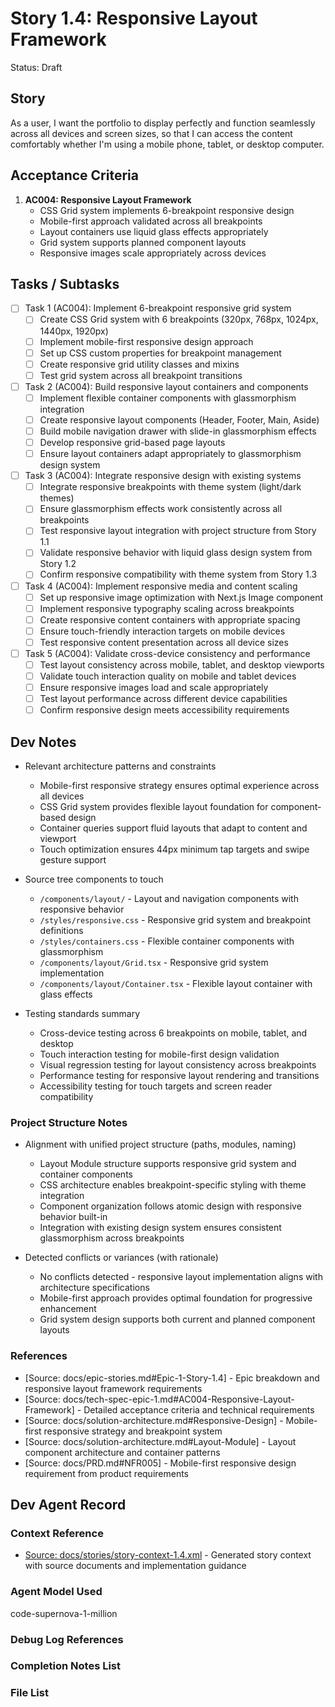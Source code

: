 # Story 1.4: Responsive Layout Framework

Status: Draft

## Story

As a user, I want the portfolio to display perfectly and function seamlessly across all devices and screen sizes, so that I can access the content comfortably whether I'm using a mobile phone, tablet, or desktop computer.

## Acceptance Criteria

1. **AC004: Responsive Layout Framework**
   - CSS Grid system implements 6-breakpoint responsive design
   - Mobile-first approach validated across all breakpoints
   - Layout containers use liquid glass effects appropriately
   - Grid system supports planned component layouts
   - Responsive images scale appropriately across devices

## Tasks / Subtasks

- [ ] Task 1 (AC004): Implement 6-breakpoint responsive grid system
  - [ ] Create CSS Grid system with 6 breakpoints (320px, 768px, 1024px, 1440px, 1920px)
  - [ ] Implement mobile-first responsive design approach
  - [ ] Set up CSS custom properties for breakpoint management
  - [ ] Create responsive grid utility classes and mixins
  - [ ] Test grid system across all breakpoint transitions

- [ ] Task 2 (AC004): Build responsive layout containers and components
  - [ ] Implement flexible container components with glassmorphism integration
  - [ ] Create responsive layout components (Header, Footer, Main, Aside)
  - [ ] Build mobile navigation drawer with slide-in glassmorphism effects
  - [ ] Develop responsive grid-based page layouts
  - [ ] Ensure layout containers adapt appropriately to glassmorphism design system

- [ ] Task 3 (AC004): Integrate responsive design with existing systems
  - [ ] Integrate responsive breakpoints with theme system (light/dark themes)
  - [ ] Ensure glassmorphism effects work consistently across all breakpoints
  - [ ] Test responsive layout integration with project structure from Story 1.1
  - [ ] Validate responsive behavior with liquid glass design system from Story 1.2
  - [ ] Confirm responsive compatibility with theme system from Story 1.3

- [ ] Task 4 (AC004): Implement responsive media and content scaling
  - [ ] Set up responsive image optimization with Next.js Image component
  - [ ] Implement responsive typography scaling across breakpoints
  - [ ] Create responsive content containers with appropriate spacing
  - [ ] Ensure touch-friendly interaction targets on mobile devices
  - [ ] Test responsive content presentation across all device sizes

- [ ] Task 5 (AC004): Validate cross-device consistency and performance
  - [ ] Test layout consistency across mobile, tablet, and desktop viewports
  - [ ] Validate touch interaction quality on mobile and tablet devices
  - [ ] Ensure responsive images load and scale appropriately
  - [ ] Test layout performance across different device capabilities
  - [ ] Confirm responsive design meets accessibility requirements

## Dev Notes

- Relevant architecture patterns and constraints
  - Mobile-first responsive strategy ensures optimal experience across all devices
  - CSS Grid system provides flexible layout foundation for component-based design
  - Container queries support fluid layouts that adapt to content and viewport
  - Touch optimization ensures 44px minimum tap targets and swipe gesture support

- Source tree components to touch
  - `/components/layout/` - Layout and navigation components with responsive behavior
  - `/styles/responsive.css` - Responsive grid system and breakpoint definitions
  - `/styles/containers.css` - Flexible container components with glassmorphism
  - `/components/layout/Grid.tsx` - Responsive grid system implementation
  - `/components/layout/Container.tsx` - Flexible layout container with glass effects

- Testing standards summary
  - Cross-device testing across 6 breakpoints on mobile, tablet, and desktop
  - Touch interaction testing for mobile-first design validation
  - Visual regression testing for layout consistency across breakpoints
  - Performance testing for responsive layout rendering and transitions
  - Accessibility testing for touch targets and screen reader compatibility

### Project Structure Notes

- Alignment with unified project structure (paths, modules, naming)
  - Layout Module structure supports responsive grid system and container components
  - CSS architecture enables breakpoint-specific styling with theme integration
  - Component organization follows atomic design with responsive behavior built-in
  - Integration with existing design system ensures consistent glassmorphism across breakpoints

- Detected conflicts or variances (with rationale)
  - No conflicts detected - responsive layout implementation aligns with architecture specifications
  - Mobile-first approach provides optimal foundation for progressive enhancement
  - Grid system design supports both current and planned component layouts

### References

- [Source: docs/epic-stories.md#Epic-1-Story-1.4] - Epic breakdown and responsive layout framework requirements
- [Source: docs/tech-spec-epic-1.md#AC004-Responsive-Layout-Framework] - Detailed acceptance criteria and technical requirements
- [Source: docs/solution-architecture.md#Responsive-Design] - Mobile-first responsive strategy and breakpoint system
- [Source: docs/solution-architecture.md#Layout-Module] - Layout component architecture and container patterns
- [Source: docs/PRD.md#NFR005] - Mobile-first responsive design requirement from product requirements

## Dev Agent Record

### Context Reference

- [Source: docs/stories/story-context-1.4.xml](docs/stories/story-context-1.4.xml) - Generated story context with source documents and implementation guidance

### Agent Model Used

code-supernova-1-million

### Debug Log References

### Completion Notes List

### File List
